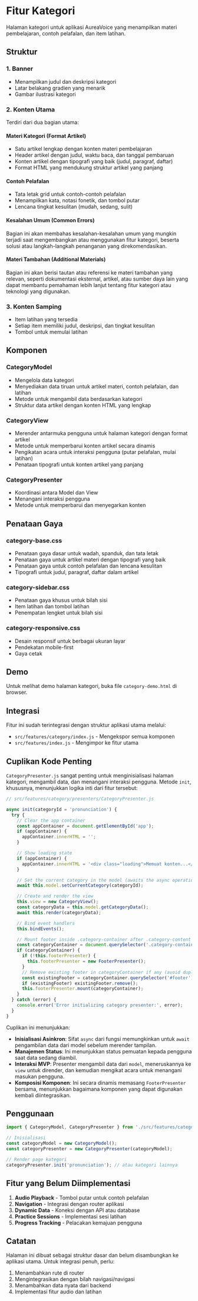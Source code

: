 # Fitur Kategori

Halaman kategori untuk aplikasi AureaVoice yang menampilkan materi pembelajaran, contoh pelafalan, dan item latihan.

## Struktur

### 1. Banner
- Menampilkan judul dan deskripsi kategori
- Latar belakang gradien yang menarik
- Gambar ilustrasi kategori

### 2. Konten Utama
Terdiri dari dua bagian utama:

#### Materi Kategori (Format Artikel)
- Satu artikel lengkap dengan konten materi pembelajaran
- Header artikel dengan judul, waktu baca, dan tanggal pembaruan
- Konten artikel dengan tipografi yang baik (judul, paragraf, daftar)
- Format HTML yang mendukung struktur artikel yang panjang

#### Contoh Pelafalan
- Tata letak grid untuk contoh-contoh pelafalan
- Menampilkan kata, notasi fonetik, dan tombol putar
- Lencana tingkat kesulitan (mudah, sedang, sulit)

#### Kesalahan Umum (Common Errors)

Bagian ini akan membahas kesalahan-kesalahan umum yang mungkin terjadi saat mengembangkan atau menggunakan fitur kategori, beserta solusi atau langkah-langkah penanganan yang direkomendasikan.

#### Materi Tambahan (Additional Materials)

Bagian ini akan berisi tautan atau referensi ke materi tambahan yang relevan, seperti dokumentasi eksternal, artikel, atau sumber daya lain yang dapat membantu pemahaman lebih lanjut tentang fitur kategori atau teknologi yang digunakan.

### 3. Konten Samping
- Item latihan yang tersedia
- Setiap item memiliki judul, deskripsi, dan tingkat kesulitan
- Tombol untuk memulai latihan

## Komponen

### CategoryModel
- Mengelola data kategori
- Menyediakan data tiruan untuk artikel materi, contoh pelafalan, dan latihan
- Metode untuk mengambil data berdasarkan kategori
- Struktur data artikel dengan konten HTML yang lengkap

### CategoryView
- Merender antarmuka pengguna untuk halaman kategori dengan format artikel
- Metode untuk memperbarui konten artikel secara dinamis
- Pengikatan acara untuk interaksi pengguna (putar pelafalan, mulai latihan)
- Penataan tipografi untuk konten artikel yang panjang

### CategoryPresenter
- Koordinasi antara Model dan View
- Menangani interaksi pengguna
- Metode untuk memperbarui dan menyegarkan konten

## Penataan Gaya

### category-base.css
- Penataan gaya dasar untuk wadah, spanduk, dan tata letak
- Penataan gaya untuk artikel materi dengan tipografi yang baik
- Penataan gaya untuk contoh pelafalan dan lencana kesulitan
- Tipografi untuk judul, paragraf, daftar dalam artikel

### category-sidebar.css
- Penataan gaya khusus untuk bilah sisi
- Item latihan dan tombol latihan
- Penempatan lengket untuk bilah sisi

### category-responsive.css
- Desain responsif untuk berbagai ukuran layar
- Pendekatan mobile-first
- Gaya cetak

## Demo

Untuk melihat demo halaman kategori, buka file `category-demo.html` di browser.

## Integrasi

Fitur ini sudah terintegrasi dengan struktur aplikasi utama melalui:
- `src/features/category/index.js` - Mengekspor semua komponen
- `src/features/index.js` - Mengimpor ke fitur utama

## Cuplikan Kode Penting

`CategoryPresenter.js` sangat penting untuk menginisialisasi halaman kategori, mengambil data, dan menangani interaksi pengguna. Metode `init`, khususnya, menunjukkan logika inti dari fitur tersebut:

```javascript
// src/features/category/presenters/CategoryPresenter.js

async init(categoryId = 'pronunciation') {
  try {
    // Clear the app container
    const appContainer = document.getElementById('app');
    if (appContainer) {
      appContainer.innerHTML = '';
    }

    // Show loading state
    if (appContainer) {
      appContainer.innerHTML = '<div class="loading">Memuat konten...</div>';
    }

    // Set the current category in the model (awaits the async operation)
    await this.model.setCurrentCategory(categoryId);

    // Create and render the view
    this.view = new CategoryView();
    const categoryData = this.model.getCategoryData();
    await this.render(categoryData);

    // Bind event handlers
    this.bindEvents();

    // Mount footer inside .category-container after .category-content
    const categoryContainer = document.querySelector('.category-container');
    if (categoryContainer) {
      if (!this.footerPresenter) {
        this.footerPresenter = new FooterPresenter();
      }
      // Remove existing footer in categoryContainer if any (avoid duplicate)
      const existingFooter = categoryContainer.querySelector('#footer');
      if (existingFooter) existingFooter.remove();
      this.footerPresenter.mount(categoryContainer);
    }
  } catch (error) {
    console.error('Error initializing category presenter:', error);
  }
}
```

Cuplikan ini menunjukkan:
- **Inisialisasi Asinkron**: Sifat `async` dari fungsi memungkinkan untuk `await` pengambilan data dari model sebelum merender tampilan.
- **Manajemen Status**: Ini menunjukkan status pemuatan kepada pengguna saat data sedang diambil.
- **Interaksi MVP**: Presenter mengambil data dari `model`, meneruskannya ke `view` untuk dirender, dan kemudian mengikat acara untuk menangani masukan pengguna.
- **Komposisi Komponen**: Ini secara dinamis memasang `FooterPresenter` bersama, menunjukkan bagaimana komponen yang dapat digunakan kembali diintegrasikan.

## Penggunaan

```javascript
import { CategoryModel, CategoryPresenter } from './src/features/category/index.js';

// Inisialisasi
const categoryModel = new CategoryModel();
const categoryPresenter = new CategoryPresenter(categoryModel);

// Render page kategori
categoryPresenter.init('pronunciation'); // atau kategori lainnya
```

## Fitur yang Belum Diimplementasi

1. **Audio Playback** - Tombol putar untuk contoh pelafalan
2. **Navigation** - Integrasi dengan router aplikasi
3. **Dynamic Data** - Koneksi dengan API atau database
4. **Practice Sessions** - Implementasi sesi latihan
5. **Progress Tracking** - Pelacakan kemajuan pengguna

## Catatan

Halaman ini dibuat sebagai struktur dasar dan belum disambungkan ke aplikasi utama. Untuk integrasi penuh, perlu:

1. Menambahkan rute di router
2. Mengintegrasikan dengan bilah navigasi/navigasi
3. Menambahkan data nyata dari backend
4. Implementasi fitur audio dan latihan